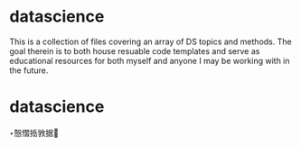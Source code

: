 ﻿# datascience
 
 This is a collection of files covering an array of DS topics and methods. The goal therein is to both house resuable code templates and serve as educational resources for both myself and anyone I may be working with in the future.
 
 
# datascience
‣慤慴捳敩据੥
